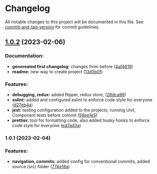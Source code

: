 # Changelog

All notable changes to this project will be documented in this file. See [commit-and-tag-version](https://github.com/absolute-version/commit-and-tag-version) for commit guidelines.

## [1.0.2](https://github.com/MobDev-org/expo-template/compare/v1.0.1...v1.0.2) (2023-02-06)


### Documentation:

* **genereated first changelog:** changes from before ([4af4619](https://github.com/MobDev-org/expo-template/commit/4af4619501cb85f97a54f46076bc1c0aae7c1270))
* **readme:** new way to create project ([13d5b0f](https://github.com/MobDev-org/expo-template/commit/13d5b0fa87691320b4d75dcf3aea6ac6bc671105))


### Features:

* **debugging, redux:** added flipper, redux store, ([28dca98](https://github.com/MobDev-org/expo-template/commit/28dca98ca7e7d95cd9150b6ee247cfc3c1ae28e7))
* **eslint:** added and configured eslint to enforce code style for everyone ([d27eb4a](https://github.com/MobDev-org/expo-template/commit/d27eb4aefaf1c611706f18b14459bdb2c6c393a9))
* **jest:** testing configuration added to the projects, running Unit, Component tests before commit ([58ee1e5](https://github.com/MobDev-org/expo-template/commit/58ee1e5db9469ca45e68ac17088da4cfcef334ae))
* **prettier:** tool for formatting code, also added husky hooks to enforce code style for everyone ([ed7ad3a](https://github.com/MobDev-org/expo-template/commit/ed7ad3a2d5222995d62da3c9bafa47f4ff99cbd6))

### 1.0.1 (2023-02-04)

### Features:

-   **navigation, commits:** added config for conventional commits, added source (src) folder ([774e18a](https://github.com/MobDev-org/expo-template/commit/774e18a24288d130dab3cc2a9a38b92e9e4b7e31))
